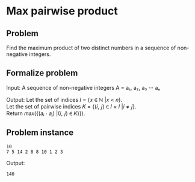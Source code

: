 # Max pairwise product
## Problem
Find the maximum product of two distinct numbers in a sequence of non-negative integers.

## Formalize problem
Input: A sequence of non-negative integers A = a₁, a₂, a₃ ⋅⋅⋅ aₙ

Output:
Let the set of indices 𝐼 = {𝑥 ∈ ℕ |𝑥 < 𝑛}.<br/>
Let the set of pairwise indices 𝐾 = {(𝑖, 𝑗) ∈ 𝐼 × 𝐼 |𝑖 ≠ 𝑗}.<br/>
Return 𝑚𝑎𝑥({(𝑎ᵢ ⋅ 𝑎ⱼ) |(𝑖, 𝑗) ∈ 𝐾)}).<br/>

## Problem instance
```
10
7 5 14 2 8 8 10 1 2 3
```

Output:
```
140
```
